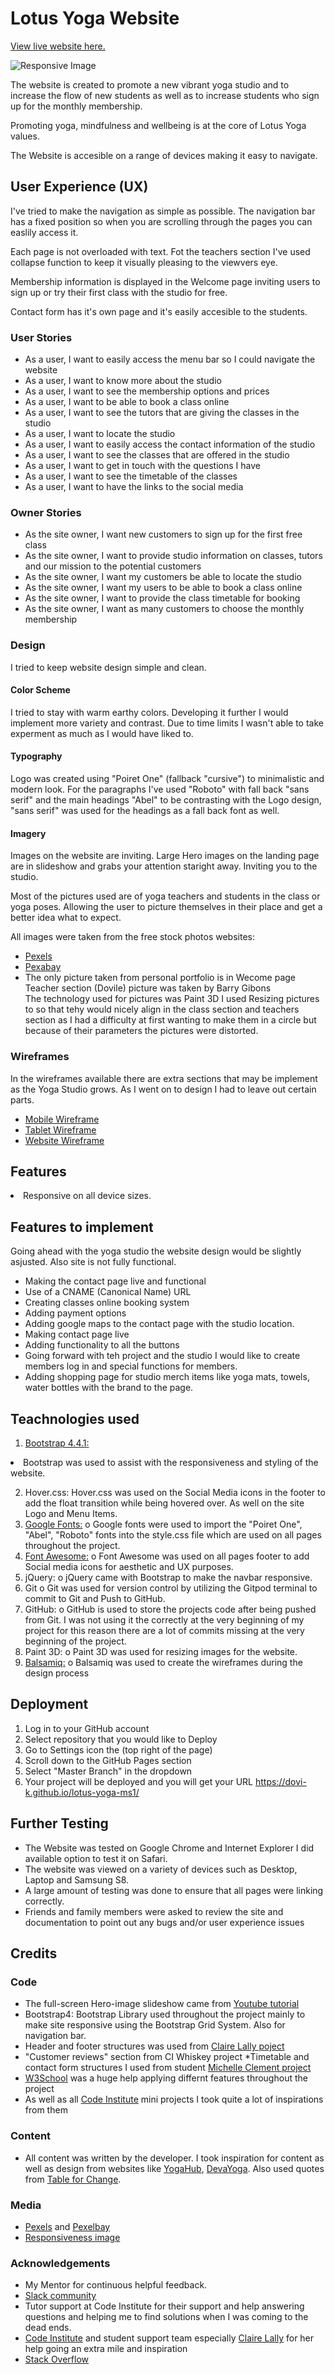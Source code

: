 # Lotus Yoga Website

[View live website here.](https://dovi-k.github.io/lotus-yoga-ms1/)

![Responsive Image](assets/additional_images/responsive.png)

The website is created to promote a new vibrant yoga studio and to increase the flow of new students
 as well as to increase students who sign up for the monthly membership.

 Promoting yoga, mindfulness and wellbeing is at the core of Lotus Yoga values.

The Website is accesible on a range of devices making it easy to navigate. 







## User Experience (UX)

<p>I've tried to make the navigation as simple as possible. 
The navigation bar has a fixed position
so when you are scrolling through the pages you can easlily access it.</p>
<p>Each page is not overloaded with text. Fot the teachers section I've used 
collapse function to keep it visually pleasing to the viewvers eye.
 </p>
 <p> Membership information is displayed in the Welcome page inviting users to sign up or try their
 first class with the studio for free.</p>
 <p>Contact form has it's own page and it's easily accesible to the students. </p>

### User Stories

<ul>
<li>	As a user, I want to easily access the menu bar so I could navigate the website</li>
 <li>As a user, I want to know more about the studio </li>
<li>	As a user, I want to see the membership options and prices</li>
<li>	As a user, I want to be able to book a class online</li>
<li>	As a user, I want to see the tutors that are giving the classes in the studio</li>
<li>	As a user, I want to locate the studio</li>
 <li>As a user, I want to easily access the contact information of the studio</li>
<li>	As a user, I want to see the classes that are offered in the studio</li>
<li>	As a user, I want to get in touch with the questions I have</li>
<li>	As a user, I want to see the timetable of the classes</li>
<li>	As a user, I want to have the links to the social media</li> 

</ul>

### Owner Stories

<ul>
<li>	As the site owner, I want new customers to sign up for the first free class</li>
<li>	As the site owner, I want to provide studio information on classes, tutors and our mission to the potential customers</li>
<li> As the site owner, I want my customers be able to locate the studio</li>
<li>As the site owner, I want my users to be able to book a class online</li>
<li>	As the site owner, I want to provide the class timetable for booking</li>
<li>	As the site owner, I want as many customers to choose the monthly membership</li>

</ul>

### Design

I tried to keep website design simple and clean. 

#### Color Scheme
I tried to stay with warm earthy colors. 
Developing it further I would implement more variety and contrast.
Due to time limits I wasn't able to take experment as much as I would have liked to.
 
 #### Typography
 Logo was created using "Poiret One" (fallback "cursive") to minimalistic and modern look. 
 For the paragraphs I've used "Roboto" with fall back "sans serif" and 
 the main headings "Abel" to be contrasting with the Logo design,
  "sans serif" was used for the headings as a fall back font as well.

#### Imagery
Images on the website are inviting. Large Hero images on the landing page
are in slideshow and grabs your attention staright away. Inviting you to the studio.

Most of the pictures used are of yoga teachers and students in the class or yoga poses.
Allowing the user to picture themselves in their place and get a better idea what to expect.

All images were taken from the free stock photos websites:

* [Pexels](https://www.pexels.com/)
* [Pexabay](https://pixabay.com/images/)
* The only picture taken from personal portfolio is in Wecome page
 Teacher section (Dovile) picture was taken by Barry Gibons</li>
The technology used for pictures was Paint 3D I used Resizing pictures to 
so that tehy would nicely align in the class section and teachers section as I had a 
difficulty at first wanting to make them in a circle but because of their parameters 
the pictures were distorted.

### Wireframes

In the wireframes available there are extra sections that may be implement
as the Yoga Studio grows. As I went on to design I had to leave out certain parts.

* [Mobile Wireframe](wireframes/mobilewireframe.pdf) 
* [Tablet Wireframe](wireframes/tabletwireframe.pdf)
* [Website Wireframe](wireframes/websitewireframe.pdf)

## Features

<li>Responsive on all device sizes.</li>

## Features to implement

Going ahead with the yoga studio the website design would be slightly asjusted.
Also site is not fully functional.


- Making the contact page live and functional
- Use of a CNAME (Canonical Name) URL
- Creating classes online booking system
-  Adding payment options
- Adding google maps to the contact page with the studio location.
- Making contact page live
- Adding functionality to all the buttons
- Going forward with teh project and the studio I would like to create 
members log in and special functions for members.
- Adding shopping page for studio merch items like yoga mats, towels, water bottles with the brand
to the page.

## Teachnologies used

1.	[Bootstrap 4.4.1:](www.getbootsrap.com)
<li>	Bootstrap was used to assist with the responsiveness and styling of the website.
</li>

2.	Hover.css:
	Hover.css was used on the Social Media icons in the footer to add the float transition while being hovered over.
As well on the site Logo and Menu Items.
3.	[Google Fonts:](fonts.google.com)
o	Google fonts were used to import the "Poiret One", "Abel", "Roboto" fonts into the style.css file which are used on all pages throughout the project.
4.	[Font Awesome:](www.fontawesome.com)
o	Font Awesome was used on all pages footer to add Social media icons for aesthetic and UX purposes.
5.	jQuery:
o	jQuery came with Bootstrap to make the navbar responsive.
6.	Git
o	Git was used for version control by utilizing the Gitpod terminal to commit to Git and Push to GitHub.
7.	GitHub:
o	GitHub is used to store the projects code after being pushed from Git.
I was not using it the correctly at the very beginning of my project
for this reason there are a lot of commits missing at the very beginning of the project.
8.	Paint 3D:
o	Paint 3D was used for resizing images for the website.
9.	[Balsamiq:](www.balsamiq.com)
o	Balsamiq was used to create the wireframes during the design process

## Deployment
1. Log in to your GitHub account
2. Select repository that you would like to Deploy
3. Go to Settings icon the (top right of the page)
4. Scroll down to the GitHub Pages section
5. Select "Master Branch" in the dropdown
6. Your project will be deployed and you will get your URL https://dovi-k.github.io/lotus-yoga-ms1/ 

## Further Testing
*	The Website was tested on Google Chrome and Internet Explorer I did available option to test it on Safari.
*	The website was viewed on a variety of devices such as Desktop, Laptop and Samsung S8.
*	A large amount of testing was done to ensure that all pages were linking correctly.
*	Friends and family members were asked to review the site and documentation to point out any bugs and/or user experience issues


## Credits

### Code
*	The full-screen Hero-image slideshow came from [Youtube tutorial](https://www.youtube.com/watch?v=pGHOaY4dhAA)
*	Bootstrap4: Bootstrap Library used throughout the project mainly to make site responsive using the Bootstrap Grid System.
Also for navigation bar.
* Header and footer structures was used from
 [Claire Lally poject](https://github.com/ClaireLally8/TravellingDTrainer)
 * "Customer reviews" section from CI Whiskey project
 *Timetable and contact form structures I used from student
 [Michelle Clement project](https://github.com/michellelclement/yoga-flow-ms1)
* [W3School](www.w3school.com) was a huge help applying differnt features throughout the project
* As well as all [Code Institute](www.codeinstitute.com) mini projects I took quite a lot of inspirations from them

### Content
* All content was written by the developer.
 I took inspiration for content as well as design from
websites like [YogaHub](www.yogahub.ie), [DevaYoga](www.devayoga.co.uk).
Also used quotes from [Table for Change](https://tableforchange.com/yoga-quotes/).
</li>


### Media
*	[Pexels](www.pexels.com) and [Pexelbay](www.pexelbay.com) 
* [Responsiveness image](http://ami.responsivedesign.is/#)


### Acknowledgements

* My Mentor for continuous helpful feedback. 
* [Slack community](www.slack.com)
* Tutor support at Code Institute for their support and help answering questions
and helping me to find solutions when I was coming to the dead ends. </li>
* [Code Institute](www.codeinstitute.net) and student support team especially [Claire Lally](https://github.com/ClaireLally8) for her help going an extra mile 
and inspiration
* [Stack Overflow](www.stackoverflow.com) 



